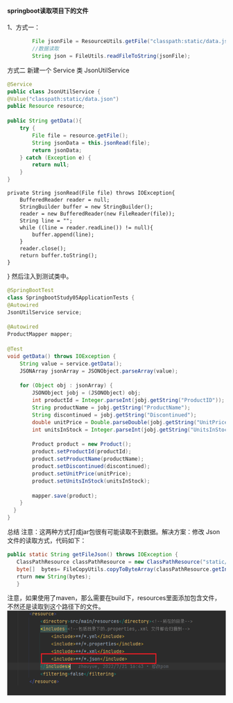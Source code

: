 ####                                                                                    springboot读取项目下的文件

1、方式一：

```java
        File jsonFile = ResourceUtils.getFile("classpath:static/data.json");
        //数据读取
        String json = FileUtils.readFileToString(jsonFile);
```

方式二
新建一个 Service 类 JsonUtilService

```java
@Service
public class JsonUtilService {
@Value("classpath:static/data.json")
public Resource resource;
 
public String getData(){
    try {
        File file = resource.getFile();
        String jsonData = this.jsonRead(file);
        return jsonData;
    } catch (Exception e) {
        return null;
    }
}
```

 

    private String jsonRead(File file) throws IOException{
        BufferedReader reader = null;
        StringBuilder buffer = new StringBuilder();
        reader = new BufferedReader(new FileReader(file));
        String line = "";
        while ((line = reader.readLine()) != null){
            buffer.append(line);
        }
        reader.close();
        return buffer.toString();
    }
}
然后注入到测试类中。

```java
@SpringBootTest
class SpringbootStudy05ApplicationTests {
@Autowired
JsonUtilService service;
 
@Autowired
ProductMapper mapper;
 
@Test
void getData() throws IOException {
    String value = service.getData();
    JSONArray jsonArray = JSONObject.parseArray(value);
 
    for (Object obj : jsonArray) {
        JSONObject jobj = (JSONObject) obj;
        int productId = Integer.parseInt(jobj.getString("ProductID"));
        String productName = jobj.getString("ProductName");
        String discontinued = jobj.getString("Discontinued");
        double unitPrice = Double.parseDouble(jobj.getString("UnitPrice"));
        int unitsInStock = Integer.parseInt(jobj.getString("UnitsInStock"));
 
        Product product = new Product();
        product.setProductId(productId);
        product.setProductName(productName);
        product.setDiscontinued(discontinued);
        product.setUnitPrice(unitPrice);
        product.setUnitsInStock(unitsInStock);
 
        mapper.save(product);
    }
  }
}  
```
总结
注意：这两种方式打成jar包很有可能读取不到数据。解决方案：修改 Json 文件的读取方式，代码如下：

```java
public static String getFileJson() throws IOException {
   ClassPathResource classPathResource = new ClassPathResource("static/data.json");
   byte[]  bytes= FileCopyUtils.copyToByteArray(classPathResource.getInputStream());
   rturn new String(bytes);
   }
```
注意，如果使用了maven，那么需要在build下，resources里面添加包含文件，不然还是读取到这个路径下的文件。
![image-20220827151543651](springboot读取项目下的文件/image-20220827151543651.png)